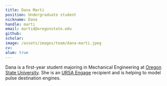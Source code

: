 ```yaml
---
title: Dana Marti
position: Undergraduate student
nickname: Dana
handle: marti
email: martid@oregonstate.edu
github:
scholar:
image: /assets/images/team/dana-marti.jpeg
cv:
alum: true
---
```


Dana is a first-year student majoring in Mechanical Engineering at [Oregon State University]. She is an [URSA Engage] recipient and is helping to model pulse destination engines.

[Oregon State University]: http://oregonstate.edu/
[School of Mechanical, Industrial, and Manufacturing Engineering]: http://mime.oregonstate.edu
[URSA Engage]: http://undergraduate.oregonstate.edu/research/funding-opportunities/ursa-engage
